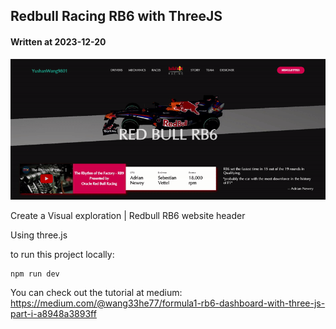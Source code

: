 ## Redbull Racing RB6 with ThreeJS 

#### Written at 2023-12-20

![alt text](./images/rb6_dribble.gif)

Create a Visual exploration | Redbull RB6 website header

Using three.js

to run this project locally:

```
npm run dev
```

You can check out the tutorial at medium:
https://medium.com/@wang33he77/formula1-rb6-dashboard-with-three-js-part-i-a8948a3893ff

